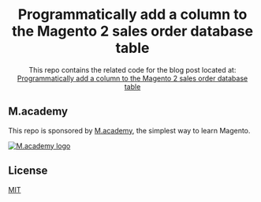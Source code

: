 
<h1 align="center">Programmatically add a column to the Magento 2 sales order database table</h1> 

<div align="center">
  <p>This repo contains the related code for the blog post located at:<br/>
  <a href="https://M.academy/blog/programmatically-add-column-magento-2-sales-order-database-table" target="_blank">Programmatically add a column to the Magento 2 sales order database table</a></p>
</div>

## M.academy

This repo is sponsored by <a href="https://M.academy" target="_blank">M.academy</a>, the simplest way to learn Magento.

<a href="https://M.academy" target="_blank"><img src="https://raw.githubusercontent.com/mdotacademy/blog-post-programmatically-add-column-magento-2-sales-order-database-table/main/docs/macademy-logo.png" alt="M.academy logo"></a>


## License

[MIT](https://opensource.org/licenses/MIT)
